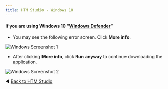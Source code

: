 ```yaml
---
title: HTM Studio - Windows 10
---
```


#### If you are using Windows 10 “[Windows Defender](https://support.microsoft.com/en-us/help/17464/windows-defender-help-protect-computer)”

* You may see the following error screen. Click **More info**.

![Windows Screenshot 1](../images/windows1.png)

* After clicking **More info**, click **Run anyway** to continue downloading the
  application.

![Windows Screenshot 2](../images/windows2.png)


◄ [Back to HTM Studio](/htm-studio/)
